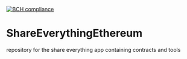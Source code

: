 [![BCH compliance](https://bettercodehub.com/edge/badge/dbh17-abraxas/ShareEverythingEthereum)](https://bettercodehub.com)


# ShareEverythingEthereum
repository for the share everything app containing contracts and tools
